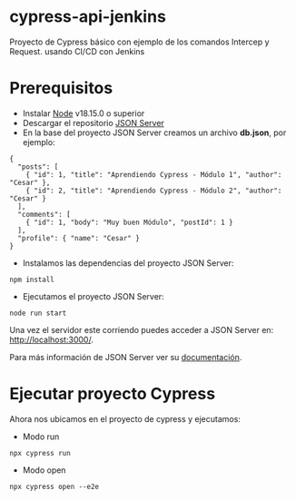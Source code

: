 # cypress-api-jenkins
Proyecto de Cypress básico con ejemplo de los comandos Intercep y Request. usando CI/CD con Jenkins 

# Prerequisitos 
* Instalar [Node](https://nodejs.org/en/download) v18.15.0 o superior
* Descargar el repositorio [JSON Server](https://github.com/typicode/json-server)
* En la base del proyecto JSON Server creamos un archivo **db.json**, por ejemplo:
```
{
  "posts": [
    { "id": 1, "title": "Aprendiendo Cypress - Módulo 1", "author": "Cesar" },
    { "id": 2, "title": "Aprendiendo Cypress - Módulo 2", "author": "Cesar" }
  ],
  "comments": [
    { "id": 1, "body": "Muy buen Módulo", "postId": 1 }
  ],
  "profile": { "name": "Cesar" }
}
```
* Instalamos las dependencias del proyecto JSON Server:
```
npm install
```
*  Ejecutamos el proyecto JSON Server:
```
node run start
```

Una vez el servidor este corriendo puedes acceder a JSON Server en: [http://localhost:3000/](http://localhost:3000/).

Para más información de JSON Server ver su [documentación](https://github.com/typicode/json-server#table-of-contents).

# Ejecutar proyecto Cypress

Ahora nos ubicamos en el proyecto de cypress y ejecutamos:
* Modo run
```
npx cypress run
```
* Modo open
```
npx cypress open --e2e
```